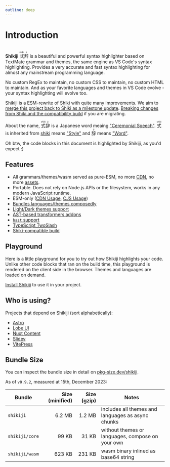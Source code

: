```yaml
---
outline: deep
---
```


# Introduction

<br>

<span text-xl text-green>
<b><span text-brand-yellow>Shiki</span><span text-brand-red>ji</span></b> <ruby text-brand-yellow>式<rt>shiki</rt></ruby><ruby text-brand-red>辞<rt>ji</rt></ruby>
</span> is a beautiful and powerful syntax highlighter based on TextMate grammar and themes, the same engine as VS Code's syntax highlighting. Provides a very accurate and fast syntax highlighting for almost any mainstream programming language.

No custom RegEx to maintain, no custom CSS to maintain, no custom HTML to maintain. And as your favorite languages and themes in VS Code evolve - your syntax highlighting will evolve too.

Shikiji is a ESM-rewrite of [Shiki](https://github.com/shikijs/shiki) with quite many improvements. We aim to [merge this project back to Shiki as a milestone update](https://github.com/shikijs/shiki/issues/510). [Breaking changes from Shiki and the compatibility build](/guide/compat) if you are migrating.

About the name, <ruby text-lg text-brand-yellow>式<rt>shiki</rt></ruby><ruby text-lg text-brand-red>辞<rt>ji</rt></ruby> is a Japanese word meaing ["Ceremonial Speech"](https://jisho.org/word/%E5%BC%8F%E8%BE%9E). <ruby text-brand-yellow text-lg>式<rt>shiki</rt></ruby> is inherited from [shiki](https://github.com/shikijs/shiki) means ["Style"](https://jisho.org/word/%E5%BC%8F) and <ruby text-brand-red text-lg>辞<rt>ji</rt></ruby> means ["Word"](https://jisho.org/word/%E8%BE%9E).

Oh btw, the code blocks in this document is highlighted by Shikiji, as you'd expect \:)

## Features

- All grammars/themes/wasm served as pure-ESM, no more [CDN](https://github.com/shikijs/shiki#specify-a-custom-root-directory), no more [assets](https://github.com/shikijs/shiki#specify-how-to-load-webassembly).
- Portable. Does not rely on Node.js APIs or the filesystem, works in any modern JavaScript runtime.
- ESM-only ([CDN Usage](/guide/install#cdn-usage), [CJS Usage](/guide/install#cjs-usage))
- [Bundles languages/themes composedly](/guide/install#fine-grained-bundle)
- [Light/Dark themes support](/guide/dual-themes)
- [AST-based transformers addons](/guide/transformers)
- [`hast` support](/guide/transformers#codetohast)
- [TypeScript TwoSlash](/packages/twoslash)
- [Shiki-compatible build](/guide/compat)

## Playground

Here is a little playground for you to try out how Shikiji highlights your code. Unlike other code blocks that ran on the build time, this playground is rendered on the client side in the browser. Themes and languages are loaded on demand.

<ShikijiMiniPlayground />

[Install Shikiji](/guide/install) to use it in your project.

## Who is using?

Projects that depend on Shikiji (sort alphabetically):

- [Astro](https://docs.astro.build/en/guides/markdown-content/#syntax-highlighting)
- [Lobe UI](https://github.com/lobehub/lobe-ui)
- [Nuxt Content](https://content.nuxt.com/usage/markdown#code-highlighting)
- [Slidev](https://sli.dev/custom/highlighters.html#highlighters)
- [VitePress](https://vitepress.dev/guide/markdown#syntax-highlighting-in-code-blocks)

## Bundle Size

You can inspect the bundle size in detail on [pkg-size.dev/shikiji](https://pkg-size.dev/shikiji).

As of `v0.9.2`, measured at 15th, December 2023:

| Bundle         | Size (minified) | Size (gzip) | Notes                                             |
| -------------- | --------------: | ----------: | ------------------------------------------------- |
| `shikiji`      |          6.2 MB |      1.2 MB | includes all themes and languages as async chunks |
| `shikiji/core` |           99 KB |       31 KB | without themes or languages, compose on your own  |
| `shikiji/wasm` |          623 KB |      231 KB | wasm binary inlined as base64 string              |
